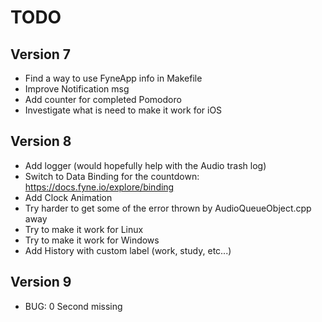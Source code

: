 # TODO

## Version 7

- Find a way to use FyneApp info in Makefile
- Improve Notification msg
- Add counter for completed Pomodoro
- Investigate what is need to make it work for iOS

## Version 8

- Add logger (would hopefully help with the Audio trash log)
- Switch to Data Binding for the countdown: https://docs.fyne.io/explore/binding
- Add Clock Animation
- Try harder to get some of the error thrown by AudioQueueObject.cpp away 
- Try to make it work for Linux
- Try to make it work for Windows
- Add History with custom label (work, study, etc...)

## Version 9

- BUG: 0 Second missing

